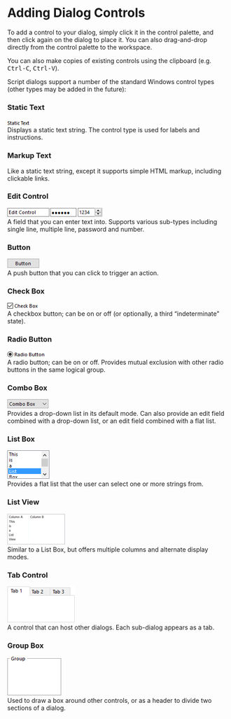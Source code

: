 # Adding Dialog Controls

To add a control to your dialog, simply click it in the control palette, and then click again on the dialog to place it. You can also drag-and-drop directly from the control palette to the workspace.

You can also make copies of existing controls using the clipboard (e.g. <kbd>Ctrl-C</kbd>, <kbd>Ctrl-V</kbd>).

Script dialogs support a number of the standard Windows control types (other types may be added in the future):

### Static Text

![](/Manual/images/media/image110.png)  
Displays a static text string. The control type is used for labels and instructions.

### Markup Text

Like a static text string, except it supports simple HTML markup, including clickable links.

### Edit Control

![](/Manual/images/media/image111.png)  
A field that you can enter text into. Supports various sub-types including single line, multiple line, password and number.

### Button

![](/Manual/images/media/image113.png)  
A push button that you can click to trigger an action.

### Check Box

![](/Manual/images/media/image115.png)  
A checkbox button; can be on or off (or optionally, a third “indeterminate” state).

### Radio Button

![](/Manual/images/media/image116.png)  
A radio button; can be on or off. Provides mutual exclusion with other radio buttons in the same logical group.

### Combo Box

![](/Manual/images/media/image118.png)  
Provides a drop-down list in its default mode. Can also provide an edit field combined with a drop-down list, or an edit field combined with a flat list.

### List Box

![](/Manual/images/media/image120.png)  
Provides a flat list that the user can select one or more strings from.

### List View

![](/Manual/images/media/lvimage.png)  
Similar to a List Box, but offers multiple columns and alternate display modes.

### Tab Control

![](/Manual/images/media/image121.png)  
A control that can host other dialogs. Each sub-dialog appears as a tab.

### Group Box

![](/Manual/images/media/image123.png)  
Used to draw a box around other controls, or as a header to divide two sections of a dialog.
